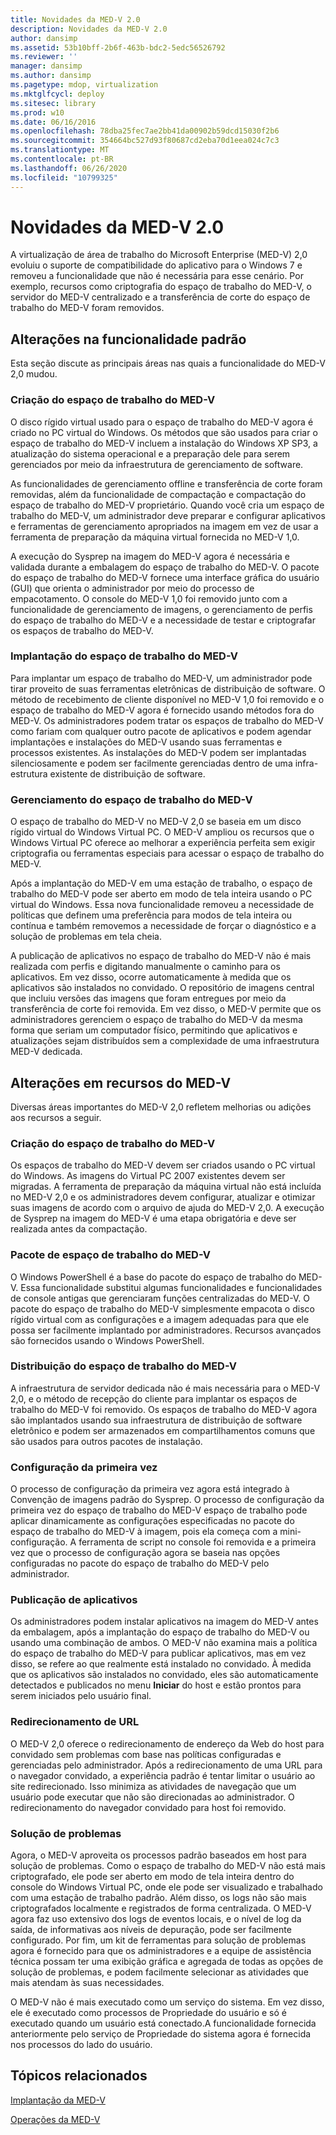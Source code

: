 ```yaml
---
title: Novidades da MED-V 2.0
description: Novidades da MED-V 2.0
author: dansimp
ms.assetid: 53b10bff-2b6f-463b-bdc2-5edc56526792
ms.reviewer: ''
manager: dansimp
ms.author: dansimp
ms.pagetype: mdop, virtualization
ms.mktglfcycl: deploy
ms.sitesec: library
ms.prod: w10
ms.date: 06/16/2016
ms.openlocfilehash: 78dba25fec7ae2bb41da00902b59dcd15030f2b6
ms.sourcegitcommit: 354664bc527d93f80687cd2eba70d1eea024c7c3
ms.translationtype: MT
ms.contentlocale: pt-BR
ms.lasthandoff: 06/26/2020
ms.locfileid: "10799325"
---
```

# Novidades da MED-V 2.0


A virtualização de área de trabalho do Microsoft Enterprise (MED-V) 2,0 evoluiu o suporte de compatibilidade do aplicativo para o Windows 7 e removeu a funcionalidade que não é necessária para esse cenário. Por exemplo, recursos como criptografia do espaço de trabalho do MED-V, o servidor do MED-V centralizado e a transferência de corte do espaço de trabalho do MED-V foram removidos.

## Alterações na funcionalidade padrão


Esta seção discute as principais áreas nas quais a funcionalidade do MED-V 2,0 mudou.

### Criação do espaço de trabalho do MED-V

O disco rígido virtual usado para o espaço de trabalho do MED-V agora é criado no PC virtual do Windows. Os métodos que são usados para criar o espaço de trabalho do MED-V incluem a instalação do Windows XP SP3, a atualização do sistema operacional e a preparação dele para serem gerenciados por meio da infraestrutura de gerenciamento de software.

As funcionalidades de gerenciamento offline e transferência de corte foram removidas, além da funcionalidade de compactação e compactação do espaço de trabalho do MED-V proprietário. Quando você cria um espaço de trabalho do MED-V, um administrador deve preparar e configurar aplicativos e ferramentas de gerenciamento apropriados na imagem em vez de usar a ferramenta de preparação da máquina virtual fornecida no MED-V 1,0.

A execução do Sysprep na imagem do MED-V agora é necessária e validada durante a embalagem do espaço de trabalho do MED-V. O pacote do espaço de trabalho do MED-V fornece uma interface gráfica do usuário (GUI) que orienta o administrador por meio do processo de empacotamento. O console do MED-V 1,0 foi removido junto com a funcionalidade de gerenciamento de imagens, o gerenciamento de perfis do espaço de trabalho do MED-V e a necessidade de testar e criptografar os espaços de trabalho do MED-V.

### Implantação do espaço de trabalho do MED-V

Para implantar um espaço de trabalho do MED-V, um administrador pode tirar proveito de suas ferramentas eletrônicas de distribuição de software. O método de recebimento de cliente disponível no MED-V 1,0 foi removido e o espaço de trabalho do MED-V agora é fornecido usando métodos fora do MED-V. Os administradores podem tratar os espaços de trabalho do MED-V como fariam com qualquer outro pacote de aplicativos e podem agendar implantações e instalações do MED-V usando suas ferramentas e processos existentes. As instalações do MED-V podem ser implantadas silenciosamente e podem ser facilmente gerenciadas dentro de uma infra-estrutura existente de distribuição de software.

### Gerenciamento do espaço de trabalho do MED-V

O espaço de trabalho do MED-V no MED-V 2,0 se baseia em um disco rígido virtual do Windows Virtual PC. O MED-V ampliou os recursos que o Windows Virtual PC oferece ao melhorar a experiência perfeita sem exigir criptografia ou ferramentas especiais para acessar o espaço de trabalho do MED-V.

Após a implantação do MED-V em uma estação de trabalho, o espaço de trabalho do MED-V pode ser aberto em modo de tela inteira usando o PC virtual do Windows. Essa nova funcionalidade removeu a necessidade de políticas que definem uma preferência para modos de tela inteira ou contínua e também removemos a necessidade de forçar o diagnóstico e a solução de problemas em tela cheia.

A publicação de aplicativos no espaço de trabalho do MED-V não é mais realizada com perfis e digitando manualmente o caminho para os aplicativos. Em vez disso, ocorre automaticamente à medida que os aplicativos são instalados no convidado. O repositório de imagens central que incluiu versões das imagens que foram entregues por meio da transferência de corte foi removida. Em vez disso, o MED-V permite que os administradores gerenciem o espaço de trabalho do MED-V da mesma forma que seriam um computador físico, permitindo que aplicativos e atualizações sejam distribuídos sem a complexidade de uma infraestrutura MED-V dedicada.

## Alterações em recursos do MED-V


Diversas áreas importantes do MED-V 2,0 refletem melhorias ou adições aos recursos a seguir.

### Criação do espaço de trabalho do MED-V

Os espaços de trabalho do MED-V devem ser criados usando o PC virtual do Windows. As imagens do Virtual PC 2007 existentes devem ser migradas. A ferramenta de preparação da máquina virtual não está incluída no MED-V 2,0 e os administradores devem configurar, atualizar e otimizar suas imagens de acordo com o arquivo de ajuda do MED-V 2,0. A execução de Sysprep na imagem do MED-V é uma etapa obrigatória e deve ser realizada antes da compactação.

### Pacote de espaço de trabalho do MED-V

O Windows PowerShell é a base do pacote do espaço de trabalho do MED-V. Essa funcionalidade substitui algumas funcionalidades e funcionalidades de console antigas que gerenciaram funções centralizadas do MED-V. O pacote do espaço de trabalho do MED-V simplesmente empacota o disco rígido virtual com as configurações e a imagem adequadas para que ele possa ser facilmente implantado por administradores. Recursos avançados são fornecidos usando o Windows PowerShell.

### Distribuição do espaço de trabalho do MED-V

A infraestrutura de servidor dedicada não é mais necessária para o MED-V 2,0, e o método de recepção do cliente para implantar os espaços de trabalho do MED-V foi removido. Os espaços de trabalho do MED-V agora são implantados usando sua infraestrutura de distribuição de software eletrônico e podem ser armazenados em compartilhamentos comuns que são usados para outros pacotes de instalação.

### Configuração da primeira vez

O processo de configuração da primeira vez agora está integrado à Convenção de imagens padrão do Sysprep. O processo de configuração da primeira vez do espaço de trabalho do MED-V espaço de trabalho pode aplicar dinamicamente as configurações especificadas no pacote do espaço de trabalho do MED-V à imagem, pois ela começa com a mini-configuração. A ferramenta de script no console foi removida e a primeira vez que o processo de configuração agora se baseia nas opções configuradas no pacote do espaço de trabalho do MED-V pelo administrador.

### Publicação de aplicativos

Os administradores podem instalar aplicativos na imagem do MED-V antes da embalagem, após a implantação do espaço de trabalho do MED-V ou usando uma combinação de ambos. O MED-V não examina mais a política do espaço de trabalho do MED-V para publicar aplicativos, mas em vez disso, se refere ao que realmente está instalado no convidado. À medida que os aplicativos são instalados no convidado, eles são automaticamente detectados e publicados no menu **Iniciar** do host e estão prontos para serem iniciados pelo usuário final.

### Redirecionamento de URL

O MED-V 2,0 oferece o redirecionamento de endereço da Web do host para convidado sem problemas com base nas políticas configuradas e gerenciadas pelo administrador. Após a redirecionamento de uma URL para o navegador convidado, a experiência padrão é tentar limitar o usuário ao site redirecionado. Isso minimiza as atividades de navegação que um usuário pode executar que não são direcionadas ao administrador. O redirecionamento do navegador convidado para host foi removido.

### Solução de problemas

Agora, o MED-V aproveita os processos padrão baseados em host para solução de problemas. Como o espaço de trabalho do MED-V não está mais criptografado, ele pode ser aberto em modo de tela inteira dentro do console do Windows Virtual PC, onde ele pode ser visualizado e trabalhado com uma estação de trabalho padrão. Além disso, os logs não são mais criptografados localmente e registrados de forma centralizada. O MED-V agora faz uso extensivo dos logs de eventos locais, e o nível de log da saída, de informativas aos níveis de depuração, pode ser facilmente configurado. Por fim, um kit de ferramentas para solução de problemas agora é fornecido para que os administradores e a equipe de assistência técnica possam ter uma exibição gráfica e agregada de todas as opções de solução de problemas, e podem facilmente selecionar as atividades que mais atendam às suas necessidades.

O MED-V não é mais executado como um serviço do sistema. Em vez disso, ele é executado como processos de Propriedade do usuário e só é executado quando um usuário está conectado.A funcionalidade fornecida anteriormente pelo serviço de Propriedade do sistema agora é fornecida nos processos do lado do usuário.

## Tópicos relacionados


[Implantação da MED-V](deployment-of-med-v.md)

[Operações da MED-V](operations-for-med-v.md)

 

 





